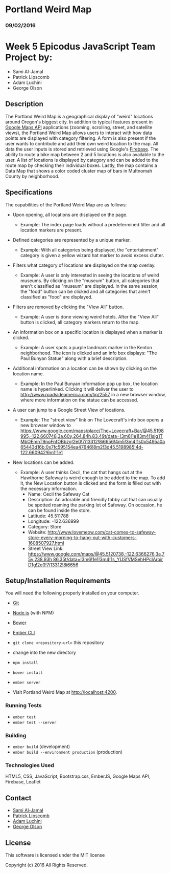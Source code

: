 # Portland Weird Map
### 09/02/2016

# Week 5 Epicodus JavaScript Team Project by:
* Sami Al-Jamal
* Patrick Lipscomb
* Adam Luchini
* George Olson

## Description

The Portland Weird Map is a geographical display of "weird" locations around Oregon's biggest city. In addition to typical features present in [Google Maps API](https://developers.google.com/maps/web/) applications (zooming, scrolling, street, and satellite views), the Portland Weird Map allows users to interact with how data points are displayed with category filtering. A form is also present if the user wants to contribute and add their own weird location to the map. All data the user inputs is stored and retrieved using Google's [Firebase](http://www.firebase.com). The ability to route a bike map between 2 and 5 locations is also available to the user. A list of locations is displayed by category and can be added to the route map by checking their individual boxes. Lastly, the map contains a Data Map that shows a color coded cluster map of bars in Multnomah County by neighborhood.

## Specifications
The capabilities of the Portland Weird Map are as follows:
* Upon opening, all locations are displayed on the page.
  * Example: The index page loads without a predetermined filter and all location markers are present.

* Defined categories are represented by a unique marker.
  * Example: With all categories being displayed, the "entertainment" category is given a yellow wizard hat marker to avoid excess clutter.

* Filters what category of locations are displayed on the map overlay.
  * Example: A user is only interested in seeing the locations of weird museums. By clicking on the "museum" button, all categories that aren't classified as "museum" are displayed. In the same session, the "food" button can be clicked and all categories that aren't classified as "food" are displayed.

* Filters are removed by clicking the "View All" button.
  * Example: A user is done viewing weird hotels. After the "View All" button is clicked, all category markers return to the map.

* An information box on a specific location is displayed when a marker is clicked.
  * Example: A user spots a purple landmark marker in the Kenton neighborhood. The icon is clicked and an info box displays: "The Paul Bunyan Statue" along with a brief description.

* Additional information on a location can be shown by clicking on the location name.
  * Example: In the Paul Bunyan information pop up box, the location name is hyperlinked. Clicking it will deliver the user to http://www.roadsideamerica.com/tip/2557 in a new browser window, where more information on the statue can be accessed.

* A user can jump to a Google Street View of locations.
  * Example: The "street view" link on The Lovecraft's info box opens a new browser window to https://www.google.com/maps/place/The+Lovecraft+Bar/@45.5198995,-122.660748,3a,60y,264.84h,83.49t/data=!3m6!1e1!3m4!1sjg1TMbOEmnT9noFnfOBbzg!2e0!7i13312!8i6656!4m5!3m4!1s0x5495a0a65443d16b:0x7fc595154ea47646!8m2!3d45.5198985!4d-122.660942!6m1!1e1

* New locations can be added.
  * Example: A user thinks Cecil, the cat that hangs out at the Hawthorne Safeway is weird enough to be added to the map. To add it, the New Location button is clicked and the form is filled out with the necessary information.
    * Name: Cecil the Safeway Cat
    * Description: An adorable and friendly tabby cat that can usually be spotted roaming the parking lot of Safeway. On occasion, he can be found inside the store.
    * Latitude: 45.511788
    * Longitude: -122.636999
    * Category: Store
    * Website: http://www.lovemeow.com/cat-comes-to-safeway-store-every-morning-to-hang-out-with-customers-1608507927.html
    * Street View Link: https://www.google.com/maps/@45.5120738,-122.6366276,3a,75y,238.93h,86.35t/data=!3m6!1e1!3m4!1s_YUSfVMSehHPcIAroirD1g!2e0!7i13312!8i6656

## Setup/Installation Requirements

You will need the following properly installed on your computer.

* [Git](http://git-scm.com/)
* [Node.js](http://nodejs.org/) (with NPM)
* [Bower](http://bower.io/)
* [Ember CLI](http://ember-cli.com/)

* `git clone <repository-url>` this repository
* change into the new directory
* `npm install`
* `bower install`

* `ember server`
* Visit Portland Weird Map at [http://localhost:4200](http://localhost:4200).

### Running Tests

* `ember test`
* `ember test --server`

### Building

* `ember build` (development)
* `ember build --environment production` (production)

### Technologies Used

HTML5, CSS, JavaScript, Bootstrap.css, EmberJS, Google Maps API, Firebase, Leaflet

## Contact

* [Sami Al-Jamal](https://github.com/SamiAljamal)
* [Patrick Lipscomb](https://github.com/PatrickCLipscomb)
* [Adam Luchini](https://github.com/adamluchini)
* [George Olson](https://github.com/georgeolson92)

## License
This software is licensed under the MIT license

Copyright (c) 2016 All Rights Reserved.
